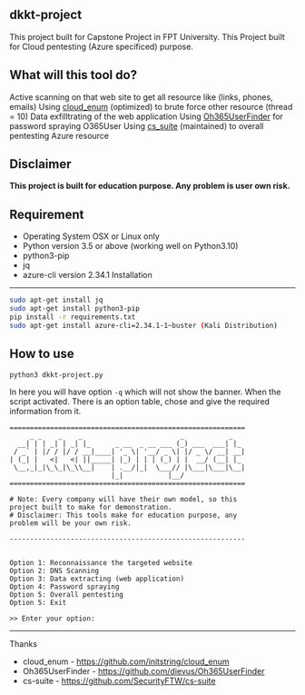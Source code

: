 dkkt-project
---

This project built for Capstone Project in FPT University.
This Project built for Cloud pentesting (Azure specificed) purpose.

What will this tool do?
---
Active scanning on that web site to get all resource like (links, phones, emails)
Using [cloud_enum](https://github.com/initstring/cloud_enum) (optimized) to brute force other resource (thread = 10)
Data exfilltrating of the web application
Using [Oh365UserFinder](https://github.com/dievus/Oh365UserFinder) for password spraying O365User
Using [cs_suite](https://github.com/SecurityFTW/cs_suite) (maintained) to overall pentesting Azure resource

Disclaimer
---
**This project is built for education purpose. Any problem is user own risk.**

Requirement
---
- Operating System OSX or Linux only
- Python version 3.5 or above (working well on Python3.10)
- python3-pip
- jq
- azure-cli version 2.34.1
Installation
---
```sh
sudo apt-get install jq
sudo apt-get install python3-pip
pip install -r requirements.txt
sudo apt-get install azure-cli=2.34.1-1~buster (Kali Distribution)
```

How to use
---
```sh
python3 dkkt-project.py
```
In here you will have option `-q` which will not show the banner. When the script activated. There is an option table, chose and give the required information from it.

```
==========================================================
     _ _    _    _                        _           _
  __| | | _| | _| |_      _ __  _ __ ___ (_) ___  ___| |_
 / _` | |/ / |/ / __|____| '_ \| '__/ _ \| |/ _ \/ __| __|
| (_| |   <|   <| ||_____| |_) | | | (_) | |  __/ (__| |_
 \__,_|_|\_\_|\_\\__|    | .__/|_|  \___// |\___|\___|\__|
                         |_|           |__/
==========================================================

# Note: Every company will have their own model, so this
project built to make for demonstration.
# Disclaimer: This tools make for education purpose, any
problem will be your own risk.

----------------------------------------------------------


Option 1: Reconnaissance the targeted website
Option 2: DNS Scanning
Option 3: Data extracting (web application)
Option 4: Password spraying
Option 5: Overall pentesting
Option 5: Exit

>> Enter your option: 
```
---
Thanks
- cloud_enum - https://github.com/initstring/cloud_enum
- Oh365UserFinder - https://github.com/dievus/Oh365UserFinder
- cs-suite - https://github.com/SecurityFTW/cs-suite

